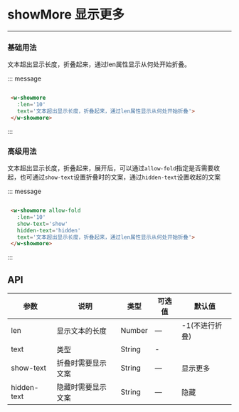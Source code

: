 # showMore 显示更多
----

### 基础用法
文本超出显示长度，折叠起来，通过len属性显示从何处开始折叠。

<div class="message">
  <w-showmore :len='10' text='文本超出显示长度，折叠起来，通过len属性显示从何处开始折叠。'>
  </w-showmore>
</div>

::: message
```html

 <w-showmore
   :len='10'
   text='文本超出显示长度，折叠起来，通过len属性显示从何处开始折叠'>
 </w-showmore>

```
:::

### 高级用法
文本超出显示长度，折叠起来，展开后，可以通过```allow-fold```指定是否需要收起，也可通过```show-text```设置折叠时的文案，通过```hidden-text```设置收起的文案

<div class="message">
  <w-showmore
    allow-fold
    show-text='show'
    hidden-text='hidden'
    :len='10'
    text='文本超出显示长度，折叠起来，展开后，可以通过 allowFold 指定是否需要收起'>
  </w-showmore>
</div>


::: message
```html

 <w-showmore allow-fold
   :len='10'
   show-text='show'
   hidden-text='hidden'
   text='文本超出显示长度，折叠起来，通过len属性显示从何处开始折叠'>
 </w-showmore>

```
:::

## API

| 参数      | 说明          | 类型      | 可选值                           | 默认值  |
|---------- |-------------- |---------- |--------------------------------  |-------- |
| len | 显示文本的长度 | Number | — | -1(不进行折叠) |
| text | 类型 | String | - |  |
| show-text | 折叠时需要显示文案 | String | — | 显示更多 |
| hidden-text | 隐藏时需要显示文案 | String | — | 隐藏 |
